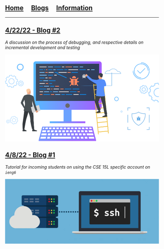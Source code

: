 ## [Home](/)&nbsp;&nbsp;&nbsp;&nbsp;&nbsp;[Blogs](/blogs)&nbsp;&nbsp;&nbsp;&nbsp;&nbsp;[Information](/information)

---

## [4/22/22 - Blog #2](posts/2022-04-22-labreport2)
*A discussion on the process of debugging, and respective details on incremental development and testing*

![Blog 2 Thumbnail](/images/blog_images/blog_02/debugging.png)


## [4/8/22 - Blog #1](posts/2022-04-08-labreport1)
*Tutorial for incoming students on using the CSE 15L specific account on `ieng6`*

![Blog 1 Thumbnail](/images/blog_images/blog_01/ssh.png)